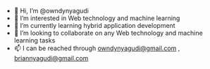 - 👋 Hi, I’m @owndynyagudi
- 👀 I’m interested in Web technology and machine learning
- 🌱 I’m currently learning hybrid application development
- 💞️ I’m looking to collaborate on any Web technology and machine learning tasks
- 📫 I can be reached through owndynyagudi@gmail.com , briannyagudi@gmail.com


<!---
owndynyagudi/owndynyagudi is a ✨ special ✨ repository because its `README.md` (this file) appears on your GitHub profile.
You can click the Preview link to take a look at your changes.
--->
